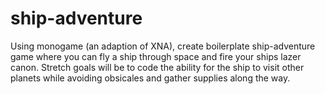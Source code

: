 # ship-adventure
Using monogame (an adaption of XNA), create boilerplate ship-adventure game where you can fly a ship through space and fire your ships lazer canon. Stretch goals will be to code the ability for the ship to visit other planets while avoiding obsicales and gather supplies along the way.
